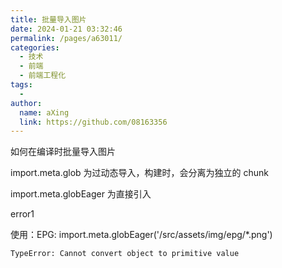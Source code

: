 ```yaml
---
title: 批量导入图片
date: 2024-01-21 03:32:46
permalink: /pages/a63011/
categories:
  - 技术
  - 前端
  - 前端工程化
tags:
  - 
author: 
  name: aXing
  link: https://github.com/08163356
---
```

如何在编译时批量导入图片

import.meta.glob 为过动态导入，构建时，会分离为独立的 chunk

import.meta.globEager 为直接引入

error1

使用：EPG: import.meta.globEager('/src/assets/img/epg/*.png')

```
TypeError: Cannot convert object to primitive value
```

